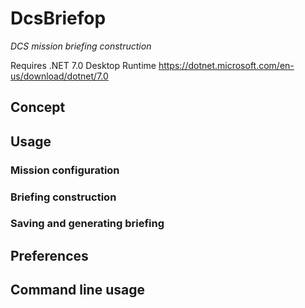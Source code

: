 # DcsBriefop
*DCS mission briefing construction*

Requires .NET 7.0 Desktop Runtime
https://dotnet.microsoft.com/en-us/download/dotnet/7.0

## Concept

## Usage

### Mission configuration


### Briefing construction

### Saving and generating briefing


## Preferences

## Command line usage
